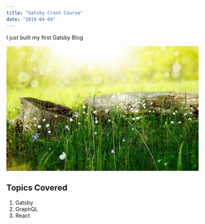 ```yaml
---
title: "Gatsby Crash Course"
date: "2019-04-04"
---
```


I just built my first Gatsby Blog

![Grass pic](./grass-bg.jpg)

## Topics Covered

1. Gatsby
2. GraphQL
3. React